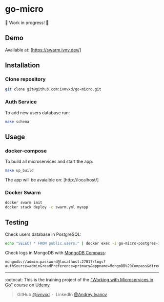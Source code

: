 # go-micro

:construction: Work in progress! :construction:

## Demo

Available at: [https://swarm.ivnv.dev/]

## Installation

### Clone repository

```sh
git clone git@github.com:ivnvxd/go-micro.git
```

### Auth Service

To add new users database run:

```sh
make schema
```

## Usage

### docker-compose

To build all microservices and start the app:

```sh
make up_build
```

The app will be avaialble on: [http://localhost/]

### Docker Swarm

```sh
docker swarm init
docker stack deploy -c swarm.yml myapp
```

## Testing

Check users database in PostgreSQL:

```sh
echo "SELECT * FROM public.users;" | docker exec -i go-micro-postgres-1 psql -U postgres -d users
```

Check logs in MongoDB with [MongoDB Compass](https://www.mongodb.com/try/download/compass):

```mongodb
mongodb://admin:password@localhost:27017/logs?authSource=admin&readPreference=primary&appname=MongoDB%20Compass&directConnection=true&ssl=false
```

---

:octocat: This is the training project of the ["Working with Microservices in Go"](https://www.udemy.com/course/working-with-microservices-in-go/) course on [Udemy](https://www.udemy.com)

> GitHub [@ivnvxd](https://github.com/ivnvxd) &nbsp;&middot;&nbsp;
> LinkedIn [@Andrey Ivanov](https://www.linkedin.com/in/abivanov/)
